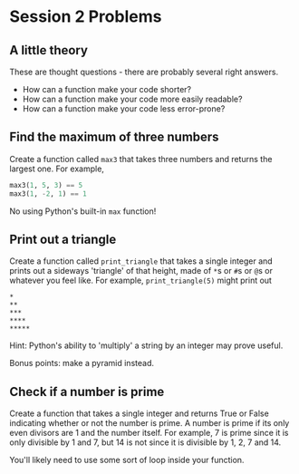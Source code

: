 # Session 2 Problems

## A little theory

These are thought questions - there are probably several right answers.

- How can a function make your code shorter?
- How can a function make your code more easily readable?
- How can a function make your code less error-prone?

## Find the maximum of three numbers

Create a function called `max3` that takes three numbers and returns the
largest one. For example,

```python
max3(1, 5, 3) == 5
max3(1, -2, 1) == 1
```

No using Python's built-in `max` function!

## Print out a triangle

Create a function called `print_triangle` that takes a single integer and
prints out a sideways 'triangle' of that height, made of `*`s or `#`s or `@`s
or whatever you feel like. For example, `print_triangle(5)` might print out

```
*
**
***
****
*****
```

Hint: Python's ability to 'multiply' a string by an integer may prove useful.

Bonus points: make a pyramid instead.

## Check if a number is prime

Create a function that takes a single integer and returns True or False
indicating whether or not the number is prime. A number is prime if its only
even divisors are 1 and the number itself. For example, 7 is prime since it is
only divisible by 1 and 7, but 14 is not since it is divisible by 1, 2, 7 and
14.

You'll likely need to use some sort of loop inside your function.

